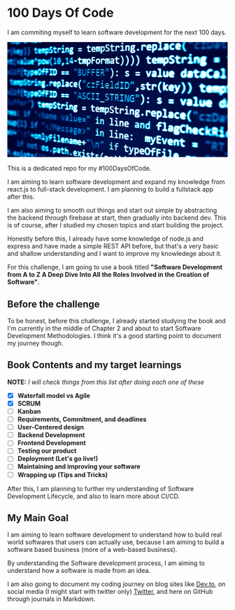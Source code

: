 # 100 Days Of Code

I am commiting myself to learn software development for the next 100 days.

![100 Days Of Code](100daysofcode.jpg)

This is a dedicated repo for my #100DaysOfCode.

I am aiming to learn software development and expand my knowledge from react.js to full-stack development. I am planning to build a fullstack app after this.

I am also aiming to smooth out things and start out simple by abstracting the backend through firebase at start, then gradually into backend dev. This is of course, after I studied my chosen topics and start building the project.

Honestly before this, I already have some knowledge of node.js and express and have made a simple REST API before, but that's a very basic and shallow understanding and I want to improve my knowledege about it.

For this challenge, I am going to use a book titled **"Software Development from A to Z A Deep Dive Into All the Roles Involved in the Creation of Software"**.

## Before the challenge

To be honest, before this challenge, I already started studying the book and I'm currently in the middle of Chapter 2 and about to start Software Development Methodologies. I think it's a good starting point to document my journey though.

## Book Contents and my target learnings

**NOTE:** *I will check things from this list after doing each one of these*

- [x] **Waterfall model vs Agile**
- [x] **SCRUM**
- [ ] **Kanban**
- [ ] **Requirements, Commitment, and deadlines**
- [ ] **User-Centered design**
- [ ] **Backend Development**
- [ ] **Frontend Development**
- [ ] **Testing our product**
- [ ] **Deployment (Let's go live!)**
- [ ] **Maintaining and improving your software**
- [ ] **Wrapping up (Tips and Tricks)**

After this, I am planning to further my understanding of Software Development Lifecycle, and also to learn more about CI/CD.

## My Main Goal

I am aiming to learn software development to understand how to build real world softwares that users can actually use, because I am aiming to build a software based business (more of a web-based business).

By understanding the Software development process, I am aiming to understand how a software is made from an idea.

I am also going to document my coding journey on blog sites like [Dev.to](https://dev.to/menard_codes), on social media (I might start with twitter only) [Twitter](https://twitter.com/menard_codes), and here on GitHub through journals in Markdown.
